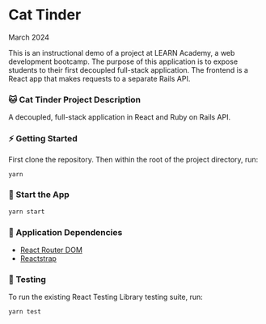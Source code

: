 # Cat Tinder

March 2024

This is an instructional demo of a project at LEARN Academy, a web development bootcamp. The purpose of this application is to expose students to their first decoupled full-stack application. The frontend is a React app that makes requests to a separate Rails API.

### 🐱 Cat Tinder Project Description

A decoupled, full-stack application in React and Ruby on Rails API.

### ⚡️ Getting Started

First clone the repository. Then within the root of the project directory, run:

```bash
yarn
```

### 🏁 Start the App

```bash
yarn start
```

### 🤝 Application Dependencies

- [React Router DOM](https://reactrouter.com/en/main)
- [Reactstrap](https://deploy-preview-2356--reactstrap.netlify.app/)

### 🚗 Testing

To run the existing React Testing Library testing suite, run:

```bash
yarn test
```
